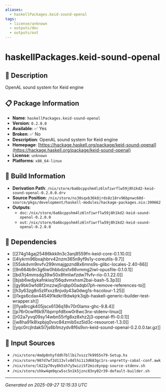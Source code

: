 ```yaml
---
aliases:
  - haskellPackages.keid-sound-openal
tags:
  - license/unknown
  - outputs/doc
  - outputs/out
---
```


# haskellPackages.keid-sound-openal

## 📝 Description

OpenAL sound system for Keid engine

## 📋 Package Information

- **Name**: `haskellPackages.keid-sound-openal`
- **Version**: `0.2.0.0`
- **Available**: ✅ Yes
- **Broken**: ✅ No
- **Description**: OpenAL sound system for Keid engine
- **Homepage**: [https://hackage.haskell.org/package/keid-sound-openal](https://hackage.haskell.org/package/keid-sound-openal)
- **License**: `unknown`
- **Platforms**: `x86_64-linux`

## 🔧 Build Information

- **Derivation Path**: `/nix/store/6a6bcppshm4lz6lnfiwrflw59j8h1kd2-keid-sound-openal-0.2.0.0.drv`
- **Source Position**: `/nix/store/ns30sqxb36k8jrds8z18rv96bpnwc60d-source/pkgs/development/haskell-modules/hackage-packages.nix:399662`
- **Outputs**:
  - `doc`:  `/nix/store/6a6bcppshm4lz6lnfiwrflw59j8h1kd2-keid-sound-openal-0.2.0.0`
  - `out`:  `/nix/store/6a6bcppshm4lz6lnfiwrflw59j8h1kd2-keid-sound-openal-0.2.0.0`

## 🔗 Dependencies

- [[274g14gaj25486kkklln3c3anj8559fn-keid-core-0.1.10.0]]
- [[4lykrm96bxajhbrv42nzm365n9yf9s1y-coreutils-9.7]]
- [[55skdvm9nvfv299nmajgpznd8x6mns9s-glibc-locales-2.40-66]]
- [[9n664b9n3g6iw0hbbdzsfx66vmmg2iwl-opusfile-0.1.0.1]]
- [[bd7rj4mmsdg39w50x8fmliwfzdw7fvfv-rio-0.1.22.0]]
- [[bjsb6wdjykafnkixq156qdvmxhsm2bai-bash-5.3p3]]
- [[gy9bk0wfd8f2mzzwj5rqbp00adqbl7ph-remove-references-to]]
- [[h3y63zg8n5zllfxxz8njvdy43a0dwg1s-hscolour-1.25]]
- [[i1xgs6cdax445491kdkrl9dwkjrk3qjb-haskell-generic-builder-test-wrapper.sh]]
- [[l1ya8rcgk405jscx6136q18v70r0lamx-ghc-9.8.4]]
- [[p76r0cwlf6k97ibprrpfd8xw0r8wc3nx-stdenv-linux]]
- [[r02a7yvq09sy14wbn55rfg8xz8xhz2j3-openal-ffi-0.0.1]]
- [[w8ha91k8lxpbjq0vvc84zmib5xz5id3c-resourcet-1.3.0]]
- [[yqc0rcjlrdak5l7js6b1mzydv8f6s9xn-keid-sound-openal-0.2.0.0.tar.gz]]

## 📁 Input Sources

- `/nix/store/4mdp8nhyfddh7bllbi7xszz7k9955n79-Setup.hs`
- `/nix/store/907d7wf2d113vlv8dlhi1i3d683gc1rs-unpretty-cabal-conf.awk`
- `/nix/store/l622p70vy8k5sh7y5wizi5f2mic6ynpg-source-stdenv.sh`
- `/nix/store/shkw4qm9qcw5sc5n1k5jznc83ny02r39-default-builder.sh`

---
*Generated on 2025-09-27 12:15:33 UTC*
